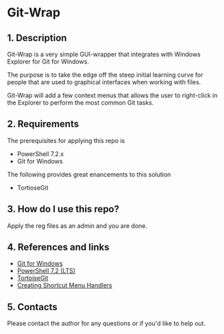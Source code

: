 # Git-Wrap

## 1. Description

Git-Wrap is a very simple GUI-wrapper that integrates with Windows Explorer for Git for Windows.

The purpose is to take the edge off the steep initial learning curve for people that are used to graphical interfaces when working with files.

Git-Wrap will add a few context menus that allows the user to right-click in the Explorer to perform the most common Git tasks.

## 2. Requirements

The prerequisites for applying this repo is

* PowerShell 7.2.x
* Git for Windows

The following provides great enancements to this solution

* TortioseGit

## 3. How do I use this repo?

Apply the reg files as an admin and you are done.

## 4. References and links

* [Git for Windows][1]
* [PowerShell 7.2 (LTS)][2]
* [TortoiseGit][3]
* [Creating Shortcut Menu Handlers][4]

## 5. Contacts

Please contact the author for any questions or if you'd like to help out.

[1]:https://gitforwindows.org/
[2]:https://learn.microsoft.com/en-us/powershell/scripting/whats-new/what-s-new-in-powershell-72?view=powershell-7.2
[3]:https://tortoisegit.org/download/
[4]:https://learn.microsoft.com/en-us/windows/win32/shell/context-menu-handlers